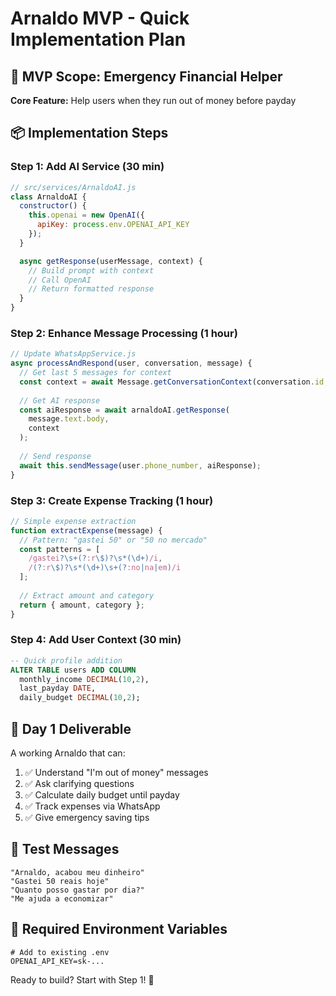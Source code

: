 # Arnaldo MVP - Quick Implementation Plan

## 🎯 MVP Scope: Emergency Financial Helper

**Core Feature:** Help users when they run out of money before payday

## 📦 Implementation Steps

### Step 1: Add AI Service (30 min)
```javascript
// src/services/ArnaldoAI.js
class ArnaldoAI {
  constructor() {
    this.openai = new OpenAI({
      apiKey: process.env.OPENAI_API_KEY
    });
  }

  async getResponse(userMessage, context) {
    // Build prompt with context
    // Call OpenAI
    // Return formatted response
  }
}
```

### Step 2: Enhance Message Processing (1 hour)
```javascript
// Update WhatsAppService.js
async processAndRespond(user, conversation, message) {
  // Get last 5 messages for context
  const context = await Message.getConversationContext(conversation.id, 5);
  
  // Get AI response
  const aiResponse = await arnaldoAI.getResponse(
    message.text.body,
    context
  );
  
  // Send response
  await this.sendMessage(user.phone_number, aiResponse);
}
```

### Step 3: Create Expense Tracking (1 hour)
```javascript
// Simple expense extraction
function extractExpense(message) {
  // Pattern: "gastei 50" or "50 no mercado"
  const patterns = [
    /gastei?\s+(?:r\$)?\s*(\d+)/i,
    /(?:r\$)?\s*(\d+)\s+(?:no|na|em)/i
  ];
  
  // Extract amount and category
  return { amount, category };
}
```

### Step 4: Add User Context (30 min)
```sql
-- Quick profile addition
ALTER TABLE users ADD COLUMN 
  monthly_income DECIMAL(10,2),
  last_payday DATE,
  daily_budget DECIMAL(10,2);
```

## 🚀 Day 1 Deliverable

A working Arnaldo that can:
1. ✅ Understand "I'm out of money" messages
2. ✅ Ask clarifying questions
3. ✅ Calculate daily budget until payday
4. ✅ Track expenses via WhatsApp
5. ✅ Give emergency saving tips

## 🧪 Test Messages

```
"Arnaldo, acabou meu dinheiro"
"Gastei 50 reais hoje"
"Quanto posso gastar por dia?"
"Me ajuda a economizar"
```

## 🔑 Required Environment Variables

```env
# Add to existing .env
OPENAI_API_KEY=sk-...
```

Ready to build? Start with Step 1! 🚀